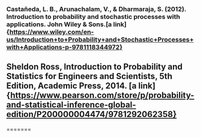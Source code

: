 ### Castañeda, L. B., Arunachalam, V., & Dharmaraja, S. (2012). Introduction to probability and stochastic processes with applications. John Wiley & Sons.[a link]{https://www.wiley.com/en-us/Introduction+to+Probability+and+Stochastic+Processes+with+Applications-p-9781118344972}

## Sheldon Ross, Introduction to Probability and Statistics for Engineers and Scientists, 5th Edition, Academic Press, 2014. [a link]{https://www.pearson.com/store/p/probability-and-statistical-inference-global-edition/P200000004474/9781292062358}

=======

